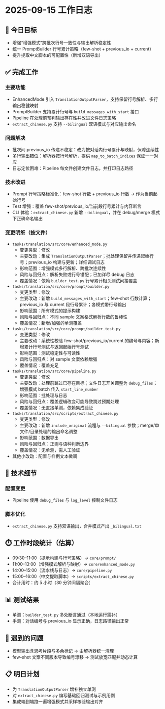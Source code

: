 # 2025-09-15 工作日志

## 🎯 今日目标
- 增强“增强模式”跨批次行号一致性与输出解析稳定性
- 统一 PromptBuilder 行号累计策略（few-shot + previous_io + current）
- 提升提取中文脚本的可配置性（新增双语导出）

## ✅ 完成工作
### 主要功能
- EnhancedMode 引入 `TranslationOutputParser`，支持保留行号解析、多行输出稳健映射
- PromptBuilder 支持累计行号与 `build_messages_with_start` 接口
- Pipeline 在处理前预判输出存在性并改进文件日志策略
- `extract_chinese.py` 支持 `--bilingual` 双语模式与对应输出命名

### 问题解决
- 批次间 previous_io 传递不稳定：改为按对话内行号累计与映射，保障连续性
- 多行输出错位：解析器按行号解析，提供 `map_to_batch_indices` 保证一一对应
- 日志定位困难：Pipeline 每文件创建文件日志，并打印日志路径

### 技术改进
- Prompt 行号策略标准化：few-shot 行数 + previous_io 行数 → 作为当前起始行号
- Test 增强：覆盖 few-shot/previous_io/当前段行号累计与内容断言
- CLI 体验：`extract_chinese.py` 新增 `--bilingual`，并在 debug/merge 模式下正确命名输出

### 变更明细（按文件）
- `tasks/translation/src/core/enhanced_mode.py`
  - 变更类型：修改
  - 主要改动：集成 `TranslationOutputParser`；批处理保留并传递起始行号；previous_io 构建与更新；详细调试日志
  - 影响范围：增强模式多行解析、跨批次连续性
  - 风险与回归点：解析失败或行号错配；已加详尽 debug 日志
  - 覆盖情况：依赖 `builder_test.py` 行号累计相关测试间接覆盖
- `tasks/translation/src/core/prompt/builder.py`
  - 变更类型：修改
  - 主要改动：新增 `build_messages_with_start`；few-shot 行数计算；previous_io 与 current 段行号累计；各模式带行号输出
  - 影响范围：所有模式的提示构建
  - 风险与回归点：不同 sample 文案格式解析行数的鲁棒性
  - 覆盖情况：新增/加强的单测覆盖
- `tasks/translation/src/core/prompt/builder_test.py`
  - 变更类型：修改
  - 主要改动：系统性校验 few-shot/previous_io/current 的编号与内容；新增累计行号测试与返回起始行号测试
  - 影响范围：测试稳定性与可读性
  - 风险与回归点：对 sample 文案依赖增强
  - 覆盖情况：覆盖充足
- `tasks/translation/src/core/pipeline.py`
  - 变更类型：修改
  - 主要改动：处理前跳过已存在目标；文件日志开关调整为 `debug_files`；增强模式 batch 传入 `start_line_number`
  - 影响范围：批处理与日志
  - 风险与回归点：覆盖逻辑改变可能导致跳过预期处理
  - 覆盖情况：无直接单测，依赖集成验证
- `tasks/translation/src/scripts/extract_chinese.py`
  - 变更类型：修改
  - 主要改动：新增 `include_original` 流程与 `--bilingual` 参数；merge/单文件/目录处理的输出命名调整
  - 影响范围：数据导出
  - 风险与回归点：正则与语种判断边界
  - 覆盖情况：无单测，需人工验证
- 其他小改动：配置与样例文本微调

## 🔧 技术细节
### 配置变更
- Pipeline 使用 `debug_files` 与 `log_level` 控制文件日志

### 脚本优化
- `extract_chinese.py` 支持双语输出，合并模式产出 `_bilingual.txt`

## ⏱️ 工作时段统计（估算）
- 09:30–11:00（提示构建与行号策略）→ `core/prompt/`
- 11:00–13:00（增强模式解析与映射）→ `core/enhanced_mode.py`
- 14:00–15:00（流水线与日志）→ `core/pipeline.py`
- 15:00–16:00（中文提取脚本）→ `scripts/extract_chinese.py`
- 合计用时：约 5 小时（30 分钟间隔聚合）

## 📊 测试结果
- 单测：`builder_test.py` 多处断言通过（本地运行需补）
- 手测：对话编号与 previous_io 显示正确，日志路径输出正常

## 🚧 遇到的问题
- 模型输出含思考片段与多余标记 → 由解析器统一清理
- few-shot 文案不同版本导致编号漂移 → 测试放宽匹配并动态计算

## 📋 明日计划
- 为 `TranslationOutputParser` 增补独立单测
- 对 `extract_chinese.py` 编写基础回归测试与示例用例
- 集成端到端跑一遍增强模式并采样核验输出对齐
